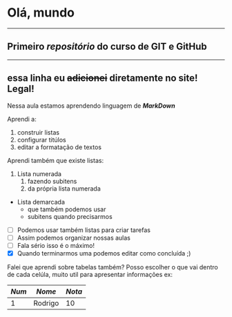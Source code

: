 # Olá, mundo
---
## Primeiro _repositório_ do curso de __GIT e GitHub__
***
essa linha eu ~~adicionei~~ diretamente no site! Legal!
---
Nessa aula estamos aprendendo linguagem de **_MarkDown_**

Aprendi a:
1. construir listas
2. configurar titúlos
3. editar a formatação de textos

Aprendi também que existe listas:

1. Lista numerada
   1. fazendo subitens
   2. da própria lista numerada
* Lista demarcada
   * que também podemos usar
   * subitens quando precisarmos
- [ ] Podemos usar também listas para criar tarefas
- [ ] Assim podemos organizar nossas aulas
- [ ] Fala sério isso é o máximo!
- [x] Quando terminarmos uma podemos editar como concluída ;)

Falei que aprendi sobre tabelas também?
Posso escolher o que vai dentro de cada celúla, muito util para apresentar informações ex:

*Num* | *Nome* | *Nota* 
---|---|---
1 | Rodrigo | 10

